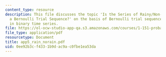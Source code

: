 ```yaml
---
content_type: resource
description: This file discusses the topic 'Is the Series of Rainy/Non-Rainy Days
  a Bernoulli Trial Sequence?' on the basis of Bernoulli trial sequence and dependence
  in binary time series.
file: https://ol-ocw-studio-app-qa.s3.amazonaws.com/courses/1-151-probability-and-statistics-in-engineering-spring-2005/0ee92b3cf4331b9dac9ac0fbe1ea53da_app5_rain_norain.pdf
file_type: application/pdf
resourcetype: Document
title: app5_rain_norain.pdf
uid: 0ee92b3c-f433-1b9d-ac9a-c0fbe1ea53da
---
```

